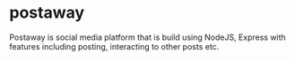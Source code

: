# postaway
Postaway is social media platform that is build using NodeJS, Express with features including posting, interacting to other posts etc.
